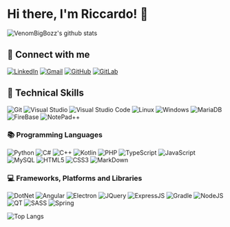 # Hi there, I'm Riccardo! 👋

![VenomBigBozz's github stats](https://github-readme-stats.vercel.app/api?username=VenomBigBozz&title_color=58A6FF&count_private=true&icon_color=1F6FEB&text_color=C3D1D9&bg_color=0D1117&hide_border=true&show_icons=true)

## 🤝 Connect with me

[![LinkedIn](https://img.shields.io/badge/LinkedIn-0077B5?style=for-the-badge&logo=linkedin&logoColor=white)](https://www.linkedin.com/in/riccardo-nuncibello/)
[![Gmail](https://img.shields.io/badge/Gmail-D14836?style=for-the-badge&logo=gmail&logoColor=white)](mailto:riccardo.n1402@gmail.com)
[![GitHub](https://img.shields.io/badge/GitHub-100000?style=for-the-badge&logo=github&logoColor=white)](https://github.com/VenomBigBozz)
[![GitLab](https://img.shields.io/badge/GitLab-330F63?style=for-the-badge&logo=gitlab&logoColor=white)](https://gitlab.com/VenomBigBozz)

## 💼 Technical Skills

![Git](https://img.shields.io/badge/git-%23F05033.svg?style=for-the-badge&logo=git&logoColor=white)
![Visual Studio](https://img.shields.io/badge/Visual_Studio-5C2D91?style=for-the-badge&logo=visual%20studio&logoColor=white)
![Visual Studio Code](https://img.shields.io/badge/Visual%20Studio%20Code-0078d7.svg?style=for-the-badge&logo=visual-studio-code&logoColor=white)
![Linux](https://img.shields.io/badge/Linux-FCC624?style=for-the-badge&logo=linux&logoColor=black)
![Windows](https://img.shields.io/badge/Windows-0078D6?style=for-the-badge&logo=windows&logoColor=white)
![MariaDB](https://img.shields.io/badge/MariaDB-003545?style=for-the-badge&logo=mariadb&logoColor=white)
![FireBase](https://img.shields.io/badge/firebase-ffca28?style=for-the-badge&logo=firebase&logoColor=black)
![NotePad++](https://img.shields.io/badge/Notepad++-90E59A.svg?style=for-the-badge&logo=notepad%2B%2B&logoColor=black)

### 📚 Programming Languages

![Python](https://img.shields.io/badge/python-3670A0?style=for-the-badge&logo=python&logoColor=ffdd54)
![C#](https://img.shields.io/badge/c%23-%23239120.svg?style=for-the-badge&logo=c-sharp&logoColor=white)
![C++](https://img.shields.io/badge/C%2B%2B-00599C?style=for-the-badge&logo=c%2B%2B&logoColor=white)
![Kotlin](https://img.shields.io/badge/Kotlin-0095D5?&style=for-the-badge&logo=kotlin&logoColor=white)
![PHP](https://img.shields.io/badge/PHP-777BB4?style=for-the-badge&logo=php&logoColor=white)
![TypeScript](https://img.shields.io/badge/TypeScript-007ACC?style=for-the-badge&logo=typescript&logoColor=white)
![JavaScript](https://img.shields.io/badge/javascript-%23323330.svg?style=for-the-badge&logo=javascript&logoColor=%23F7DF1E)
![MySQL](https://img.shields.io/badge/MySQL-005C84?style=for-the-badge&logo=mysql&logoColor=white)
![HTML5](https://img.shields.io/badge/html5-%23E34F26.svg?style=for-the-badge&logo=html5&logoColor=white)
![CSS3](https://img.shields.io/badge/css3-%231572B6.svg?style=for-the-badge&logo=css3&logoColor=white)
![MarkDown](https://img.shields.io/badge/Markdown-000000?style=for-the-badge&logo=markdown&logoColor=white)

### 💻 Frameworks, Platforms and Libraries

![DotNet](https://img.shields.io/badge/.NET-512BD4?style=for-the-badge&logo=dotnet&logoColor=white)
![Angular](https://img.shields.io/badge/Angular-DD0031?style=for-the-badge&logo=angular&logoColor=white)
![Electron](https://img.shields.io/badge/Electron-2B2E3A?style=for-the-badge&logo=electron&logoColor=9FEAF9)
![JQuery](https://img.shields.io/badge/jQuery-0769AD?style=for-the-badge&logo=jquery&logoColor=white)
![ExpressJS](https://img.shields.io/badge/Express.js-000000?style=for-the-badge&logo=express&logoColor=white)
![Gradle](https://img.shields.io/badge/gradle-02303A?style=for-the-badge&logo=gradle&logoColor=white)
![NodeJS](https://img.shields.io/badge/Node.js-339933?style=for-the-badge&logo=nodedotjs&logoColor=white)
![QT](https://img.shields.io/badge/Qt-%23217346.svg?style=for-the-badge&logo=Qt&logoColor=white)
![SASS](https://img.shields.io/badge/Sass-CC6699?style=for-the-badge&logo=sass&logoColor=white)
![Spring](https://img.shields.io/badge/Spring-6DB33F?style=for-the-badge&logo=spring&logoColor=white)

![Top Langs](https://github-readme-stats.vercel.app/api/top-langs/?username=VenomBigBozz&layout=compact&title_color=58A6FF&icon_color=1F6FEB&text_color=C3D1D9&bg_color=0D1117&hide_border=true&card_width=445&langs_count=10)

<!-- ## 📝 Website -->

<!--
**VenomBigBozz/VenomBigBozz** is a ✨ _special_ ✨ repository because its `README.md` (this file) appears on your GitHub profile.

Here are some ideas to get you started:

- 🔭 I’m currently working on everything and nothing.
- 🌱 I’m currently learning data structures and algorithms.
- 👯 I’m looking to collaborate on everything.
- 📫 How to reach me: riccardo.n1402@gmail.com
- 😄 Pronouns: he/him
- ⚡ Fun fact: Most of my repos are mirrored to each other in github and gitlab
-->
